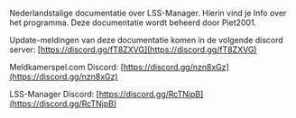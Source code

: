 Nederlandstalige documentatie over LSS-Manager. 
Hierin vind je Info over het programma.
Deze documentatie wordt beheerd door Piet2001.

Update-meldingen van deze documentatie komen in de volgende discord server:
[https://discord.gg/fT8ZXVG](https://discord.gg/fT8ZXVG)

Meldkamerspel.com Discord:
[https://discord.gg/nzn8xGz](https://discord.gg/nzn8xGz)

LSS-Manager Discord:
[https://discord.gg/RcTNjpB](https://discord.gg/RcTNjpB)
